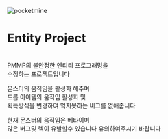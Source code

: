![pocketmine](http://f.cloud.github.com/assets/5278201/2116356/3d08d39a-907c-11e3-9468-e5170143374e.png)
# Entity Project

<br/>
PMMP의 불안정한 엔티티 프로그래밍을<br/>
수정하는 프로젝트입니다

몬스터의 움직임을 활성화 해주며<br/>
드롭 아이템의 움직임 활성화 및<br/>
획득방식을 변경하여 먹지못하는 버그를 없애줍니다

현재 몬스터의 움직임은 베타이며<br/>
많은 버그및 렉이 유발할수 있습니다 유의하여주시기 바랍니다
